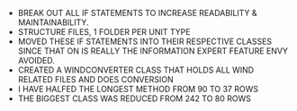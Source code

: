 * BREAK OUT ALL IF STATEMENTS TO INCREASE READABILITY & MAINTAINABILITY. 
* STRUCTURE FILES, 1 FOLDER PER UNIT TYPE
* MOVED THESE IF STATEMENTS INTO THEIR RESPECTIVE CLASSES SINCE THAT ON IS REALLY THE INFORMATION EXPERT FEATURE ENVY AVOIDED. 
* CREATED A WINDCONVERTER CLASS THAT HOLDS ALL WIND RELATED FILES AND DOES CONVERSION
* I HAVE HALFED THE LONGEST METHOD FROM 90 TO 37 ROWS
* THE BIGGEST CLASS WAS REDUCED FROM 242 TO 80 ROWS